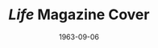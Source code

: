 ---
title: "*Life* Magazine Cover"
layout: "tc-single"
hasContentInGallery: true
date: 1963-09-06
---